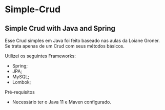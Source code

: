 # Simple-Crud
## Simple Crud with Java and Spring

Esse Crud simples em Java foi feito baseado nas aulas da Loiane Groner.
Se trata apenas de um Crud com seus métodos básicos.

Utilizei os seguintes Frameworks:

- Spring;
- JPA;
- MySQL;
- Lombok;

Pré-requisitos
- Necessário ter o Java 11 e Maven configurado.
